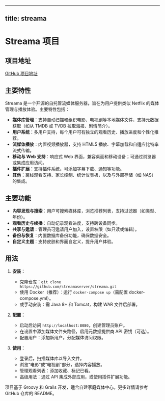 
---
title: streama
---

# Streama 项目

## 项目地址
[GitHub 项目地址](https://github.com/streamaserver/streama)

## 主要特性
Streama 是一个开源的自托管流媒体服务器，旨在为用户提供类似 Netflix 的媒体管理与播放体验。主要特性包括：
- **媒体库管理**：支持自动扫描和组织电影、电视剧等本地媒体文件，支持元数据获取（如从 TMDB 或 TVDB 拉取海报、剧情简介）。
- **用户系统**：多用户支持，每个用户可有独立的观看历史、播放进度和个性化推荐。
- **流媒体播放**：内置视频播放器，支持 HTML5 播放、字幕加载和自适应比特率流式传输。
- **移动与 Web 支持**：响应式 Web 界面，兼容桌面和移动设备；可通过浏览器或集成应用访问。
- **插件扩展**：支持插件系统，可添加字幕下载、通知等功能。
- **其他**：离线观看支持、家长控制、统计仪表板，以及与外部存储（如 NAS）的集成。

## 主要功能
- **内容发现与搜索**：用户可搜索媒体库，浏览推荐列表，支持过滤器（如类型、年份）。
- **观看历史与续播**：自动记录观看进度，支持跨设备同步。
- **共享与邀请**：管理员可邀请用户加入，设置权限（如只读或编辑）。
- **备份与恢复**：内置数据库备份功能，确保数据安全。
- **自定义主题**：支持皮肤和界面自定义，提升用户体验。

## 用法
1. **安装**：
   - 克隆仓库：`git clone https://github.com/streamaserver/streama.git`
   - 使用 Docker（推荐）：运行 `docker-compose up`（需配置 docker-compose.yml）。
   - 或手动安装：需 Java 8+ 和 Tomcat，构建 WAR 文件后部署。

2. **配置**：
   - 启动后访问 `http://localhost:8080`，创建管理员账户。
   - 在设置中添加媒体文件夹路径，启用元数据提供商 API 密钥（可选）。
   - 配置用户：添加新用户，分配媒体访问权限。

3. **使用**：
   - 登录后，扫描媒体库以导入文件。
   - 浏览“电影”或“电视剧”部分，选择内容播放。
   - 管理观看列表：添加收藏、标记已看。
   - 高级用法：通过 API 集成外部应用，或使用插件扩展功能。

项目基于 Groovy 和 Grails 开发，适合自建家庭媒体中心。更多详情请参考 GitHub 仓库的 README。
